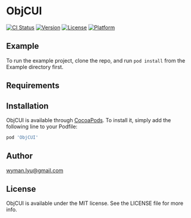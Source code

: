 # ObjCUI

[![CI Status](https://img.shields.io/travis/wyman.lyu@gmail.com/ObjCUI.svg?style=flat)](https://travis-ci.org/wyman.lyu@gmail.com/ObjCUI)
[![Version](https://img.shields.io/cocoapods/v/ObjCUI.svg?style=flat)](https://cocoapods.org/pods/ObjCUI)
[![License](https://img.shields.io/cocoapods/l/ObjCUI.svg?style=flat)](https://cocoapods.org/pods/ObjCUI)
[![Platform](https://img.shields.io/cocoapods/p/ObjCUI.svg?style=flat)](https://cocoapods.org/pods/ObjCUI)

## Example

To run the example project, clone the repo, and run `pod install` from the Example directory first.

## Requirements

## Installation

ObjCUI is available through [CocoaPods](https://cocoapods.org). To install
it, simply add the following line to your Podfile:

```ruby
pod 'ObjCUI'
```

## Author

wyman.lyu@gmail.com

## License

ObjCUI is available under the MIT license. See the LICENSE file for more info.
